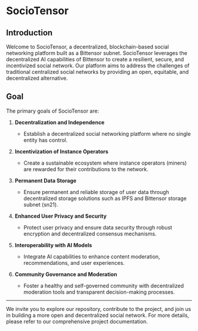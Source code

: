 # SocioTensor

## Introduction

Welcome to SocioTensor, a decentralized, blockchain-based social networking platform built as a Bittensor subnet.
SocioTensor leverages the decentralized AI capabilities of Bittensor to create a resilient, secure, and incentivized social network.
Our platform aims to address the challenges of traditional centralized social networks by providing an open, equitable, and decentralized alternative.

## Goal

The primary goals of SocioTensor are:

1. **Decentralization and Independence**
   - Establish a decentralized social networking platform where no single entity has control.
   
2. **Incentivization of Instance Operators**
   - Create a sustainable ecosystem where instance operators (miners) are rewarded for their contributions to the network.
   
3. **Permanent Data Storage**
   - Ensure permanent and reliable storage of user data through decentralized storage solutions such as IPFS and Bittensor storage subnet (sn21).
   
4. **Enhanced User Privacy and Security**
   - Protect user privacy and ensure data security through robust encryption and decentralized consensus mechanisms.
   
5. **Interoperability with AI Models**
   - Integrate AI capabilities to enhance content moderation, recommendations, and user experiences.
   
6. **Community Governance and Moderation**
   - Foster a healthy and self-governed community with decentralized moderation tools and transparent decision-making processes.

---

We invite you to explore our repository, contribute to the project, and join us in building a more open and decentralized social network. For more details, please refer to our comprehensive project documentation.
